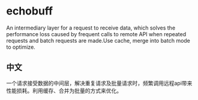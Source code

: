# **echobuff**
An intermediary layer for a request to receive data, which solves the performance loss caused by frequent calls to remote API when repeated requests and batch requests are made.Use cache, merge into batch mode to optimize.



## 中文
一个请求接受数据的中间层，解决重复请求及批量请求时，频繁调用远程api带来性能损耗。利用缓存、合并为批量的方式来优化。
